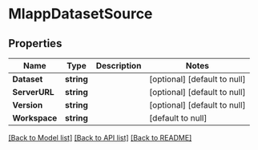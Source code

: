 # MlappDatasetSource

## Properties
Name | Type | Description | Notes
------------ | ------------- | ------------- | -------------
**Dataset** | **string** |  | [optional] [default to null]
**ServerURL** | **string** |  | [optional] [default to null]
**Version** | **string** |  | [optional] [default to null]
**Workspace** | **string** |  | [default to null]

[[Back to Model list]](../README.md#documentation-for-models) [[Back to API list]](../README.md#documentation-for-api-endpoints) [[Back to README]](../README.md)


